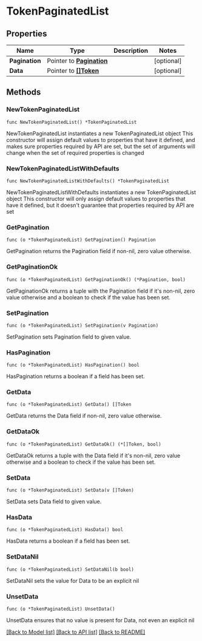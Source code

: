 # TokenPaginatedList

## Properties

Name | Type | Description | Notes
------------ | ------------- | ------------- | -------------
**Pagination** | Pointer to [**Pagination**](Pagination.md) |  | [optional] 
**Data** | Pointer to [**[]Token**](Token.md) |  | [optional] 

## Methods

### NewTokenPaginatedList

`func NewTokenPaginatedList() *TokenPaginatedList`

NewTokenPaginatedList instantiates a new TokenPaginatedList object
This constructor will assign default values to properties that have it defined,
and makes sure properties required by API are set, but the set of arguments
will change when the set of required properties is changed

### NewTokenPaginatedListWithDefaults

`func NewTokenPaginatedListWithDefaults() *TokenPaginatedList`

NewTokenPaginatedListWithDefaults instantiates a new TokenPaginatedList object
This constructor will only assign default values to properties that have it defined,
but it doesn't guarantee that properties required by API are set

### GetPagination

`func (o *TokenPaginatedList) GetPagination() Pagination`

GetPagination returns the Pagination field if non-nil, zero value otherwise.

### GetPaginationOk

`func (o *TokenPaginatedList) GetPaginationOk() (*Pagination, bool)`

GetPaginationOk returns a tuple with the Pagination field if it's non-nil, zero value otherwise
and a boolean to check if the value has been set.

### SetPagination

`func (o *TokenPaginatedList) SetPagination(v Pagination)`

SetPagination sets Pagination field to given value.

### HasPagination

`func (o *TokenPaginatedList) HasPagination() bool`

HasPagination returns a boolean if a field has been set.

### GetData

`func (o *TokenPaginatedList) GetData() []Token`

GetData returns the Data field if non-nil, zero value otherwise.

### GetDataOk

`func (o *TokenPaginatedList) GetDataOk() (*[]Token, bool)`

GetDataOk returns a tuple with the Data field if it's non-nil, zero value otherwise
and a boolean to check if the value has been set.

### SetData

`func (o *TokenPaginatedList) SetData(v []Token)`

SetData sets Data field to given value.

### HasData

`func (o *TokenPaginatedList) HasData() bool`

HasData returns a boolean if a field has been set.

### SetDataNil

`func (o *TokenPaginatedList) SetDataNil(b bool)`

 SetDataNil sets the value for Data to be an explicit nil

### UnsetData
`func (o *TokenPaginatedList) UnsetData()`

UnsetData ensures that no value is present for Data, not even an explicit nil

[[Back to Model list]](../README.md#documentation-for-models) [[Back to API list]](../README.md#documentation-for-api-endpoints) [[Back to README]](../README.md)


